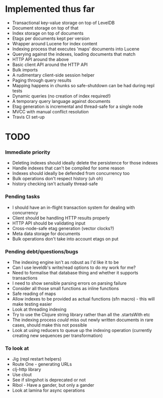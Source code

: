 # Implemented thus far

- Transactional key-value storage on top of LevelDB
- Document storage on top of that
- Index storage on top of documents
- Etags per documents kept per version
- Wrapper around Lucene for index content
- Indexing process that executes 'maps' documents into Lucene
- Querying against the indexes, loading documents that match
- HTTP API around the above
- Basic client API around the HTTP API
- Bulk imports
- A rudimentary client-side session helper
- Paging through query results
- Mapping happens in chunks so safe-shutdown can be had during repl tests
- Dynamic queries (no creation of index required!)
- A temporary query language against documents
- Etag generation is incremental and thread-safe for a single node
- MVCC with manual conflict resolution
- Travis CI set-up

# TODO

### Immediate priority

- Deleting indexes should ideally delete the persistence for those indexes
- Handle indexes that can't be compiled for some reason
- Indexes should ideally be defended from concurrency too
- Bulk operations don't respect history (uh oh)
- history checking isn't actually thread-safe 

### Pending tasks

- I should have an in-flight transaction system for dealing with concurrency
- Client should be handling HTTP results properly
- HTTP API should be validating input
- Cross-node-safe etag generation (vector clocks?)
- Meta data storage for documents
- Bulk operations don't take into account etags on put

### Pending debt/questions/bugs

- The indexing engine isn't as robust as I'd like it to be
- Can I use leveldb's write/read options to do my work for me?
- Need to formalise that database thing and whether it supports transactions
- I need to show sensible parsing errors on parsing failure
- Consider all those small functions as inline functions
- Safe reading of maps
- Allow indexes to be provided as actual functions (sfn macro) - this will make testing easier
- Look at threading indexing
- Try to use the Clojure string library rather than all the .startsWith etc
- The indexing process *could* miss out newly written documents in rare cases, should make this not possible
- Look at using reducers to queue up the indexing operation (currently creating new sequences per transformation)

### To look at 

- Jig (repl restart helpers)
- Route One - generating URLs
- clj-http library 
- Use clout
- See if slingshot is deprecated or not
- Ribol - Have a gander, but only a gander
- Look at lamina for async operations           

